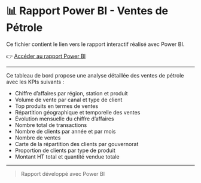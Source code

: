 # 📊 Rapport Power BI - Ventes de Pétrole

Ce fichier contient le lien vers le rapport interactif réalisé avec Power BI.

👉 [Accéder au rapport Power BI](https://app.powerbi.com/view?r=eyJrIjoiNGZjMjc2ODctNDA1Ni00MThlLWFhNTktZGY4OTU4ODIwYThkIiwidCI6ImRiZDY2NjRkLTRlYjktNDZlYi05OWQ4LTVjNDNiYTE1M2M2MSIsImMiOjl9&embedImagePlaceholder=true&pageName=f2967cf2a00c12819d39)

---

Ce tableau de bord propose une analyse détaillée des ventes de pétrole avec les KPIs suivants :

- Chiffre d’affaires par région, station et produit  
- Volume de vente par canal et type de client  
- Top produits en termes de ventes  
- Répartition géographique et temporelle des ventes  
- Évolution mensuelle du chiffre d’affaires  
- Nombre total de transactions  
- Nombre de clients par année et par mois  
- Nombre de ventes  
- Carte de la répartition des clients par gouvernorat  
- Proportion de clients par type de produit  
- Montant HT total et quantité vendue totale  

---

> Rapport développé avec Power BI 
